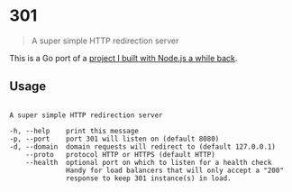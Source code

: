 # 301 

> A super simple HTTP redirection server

This is a Go port of a [project I built with Node.js a while back](https://github.com/markhuge/301-node).

## Usage
```

A super simple HTTP redirection server

-h, --help    print this message
-p, --port    port 301 will listen on (default 8080)
-d, --domain  domain requests will redirect to (default 127.0.0.1)
    --proto   protocol HTTP or HTTPS (default HTTP)
    --health  optional port on which to listen for a health check
              Handy for load balancers that will only accept a "200"
              response to keep 301 instance(s) in load.
```
